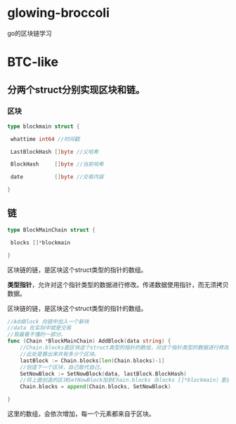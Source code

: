 # glowing-broccoli
go的区块链学习

# BTC-like
## 分两个struct分别实现区块和链。
### 区块
```go
type blockmain struct {

 whattime int64 //时间戳

 LastBlockHash []byte //父哈希

 BlockHash     []byte //当前哈希

 date          []byte //交易内容

}
```
## 链
```go
type BlockMainChain struct {

 blocks []*blockmain

}
```

区块链的链，是区块这个struct类型的指针的数组。

**类型指针**，允许对这个指针类型的数据进行修改。传递数据使用指针，而无须拷贝数据。

区块链的链，是区块这个struct类型的指针的数组。
```go
//AddBlock 向链中加入一个新块
//data 在实际中就是交易
//我最看不懂的一部分。
func (Chain *BlockMainChain) AddBlock(data string) {
	//Chain.blocks是区块这个struct类型的指针的数组，对这个指针类型的数据进行修改
	//此处是算出来共有多少个区块。
	lastBlock := Chain.blocks[len(Chain.blocks)-1]
	//创造下一个区块，自己取代自己。
	SetNowBlock := SetNowBlock(data, lastBlock.BlockHash)
	//将上面创造的区块SetNowBlock加到Chain.blocks（blocks []*blockmain）里面。
	Chain.blocks = append(Chain.blocks, SetNowBlock)

}
```
这里的数组，会依次增加，每一个元素都来自于区块。

